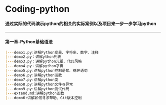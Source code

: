 # Coding-python

#### 通过实际的代码演示python的相关的实际案例以及项目来一步一步学习python

------



#### 第一章-Python基础语法

```markdown
|---demo1.py:讲解Python变量、字符串、数字、注释
|---demo2.py：讲解ython列表
|---demo3.py：讲解python元组、代码风格
|---demo4.py：讲解python字典
|---demo5.py:讲解python控制语句、循环语句
|---demo6.py:讲解python函数
|---demo7.py:讲解python类
|---demo8.py:讲解python文件与异常
|---demo9.py:讲解python测试代码
|---extend.md:讲解python函数
|---demo6:讲解如何寻求帮助、Git版本控制
```





